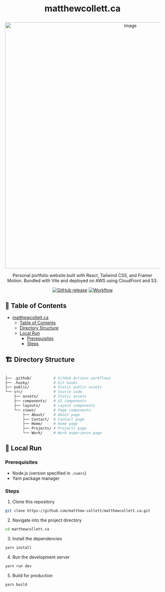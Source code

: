 # <p align="center">matthewcollett.ca</p>

<p align="center"><img width="800" alt="image" src="https://github.com/user-attachments/assets/5762d7dc-7409-49e6-a45e-06b34968b844" /></p>
<p align="center">Personal portfolio website built with React, Tailwind CSS, and Framer Motion. Bundled with Vite and deployed on AWS using CloudFront and S3.</p>
<p align="center">
  <a href="https://github.com/matthew-collett/matthewcollett.ca/releases/latest" target="_blank"><img alt="GitHub release" src="https://img.shields.io/github/release/matthew-collett/matthewcollett.ca.svg?logo=github&color=red"></a>
    <a href="https://github.com/matthew-collett/go-ctag/actions?workflow=ci" target="_blank"><img alt="Workflow" src="https://img.shields.io/github/actions/workflow/status/matthew-collett/matthewcollett.ca/.github%2Fworkflows%2Fjobs.yml?&logo=github"></a>
</p>

## 🧭 Table of Contents

- [matthewcollett.ca](#matthewcollettca)
  - [Table of Contents](#-table-of-contents)
  - [Directory Structure](#%EF%B8%8F-directory-structure)
  - [Local Run](#-local-run)
    - [Prerequisites](#prerequisites)
    - [Steps](#steps)

## 🏗️ Directory Structure

```bash
.
├── .github/          # GitHub Actions workflows
├── .husky/           # Git hooks
├── public/           # Static public assets
└── src/              # Source code
    ├── assets/       # Static assets
    ├── components/   # UI components
    ├── layouts/      # Layout components
    └── views/        # Page components
        ├── About/    # About page
        ├── Contact/  # Contact page
        ├── Home/     # Home page
        ├── Projects/ # Projects page
        └── Work/     # Work experience page
```

## 🚀 Local Run

### Prerequisites

- Node.js (version specified in `.nvmrc`)
- Yarn package manager

### Steps

1. Clone this repository

```bash
git clone https://github.com/matthew-collett/matthewcollett.ca.git
```

2. Navigate into the project directory

```bash
cd matthewcollett.ca
```

3. Install the dependencies

```bash
yarn install
```

4. Run the development server

```bash
yarn run dev
```

5. Build for production

```bash
yarn build
```
